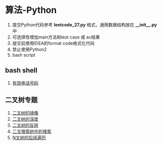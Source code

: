 # 算法-Python

1. 提交Python代码参考 **leetcode_27.py** 格式，通用数据结构放在 **\_\_init\_\_.py** 中
2. 可选择性增加main方法和test case 或 ac结果
3. 提交前使用IDEA的format code格式化代码
4. 禁止使用Python2
5. bash script

## bash shell

1. [有效电话号码](./solution/tree/leetcode_193_.sh)
 
## 二叉树专题

1. [二叉树的镜像](./solution/tree/leetcode_27_.py)
2. [二叉树的深度](./solution/tree/leetcode_55_.py)
3. [二叉树的反转](./solution/tree/leetcode_226_.py)
4. [二叉搜索树中的搜索](./solution/tree/leetcode_700_.py)
5. [N叉树的后续遍历](./solution/tree/leetcode_590_.py)

